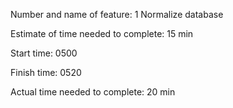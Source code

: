 Number and name of feature: 1 Normalize database

Estimate of time needed to complete: 15 min

Start time: 0500

Finish time: 0520

Actual time needed to complete: 20 min
